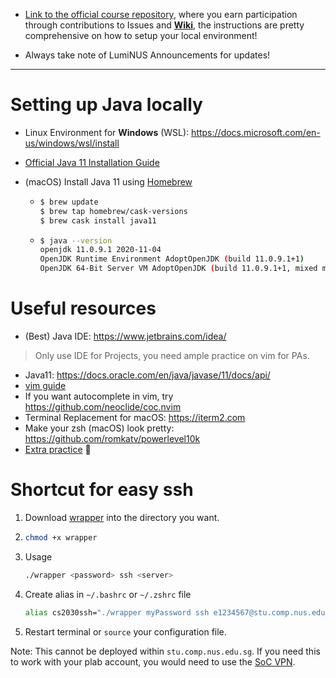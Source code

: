 - [Link to the official course repository](https://github.com/nus-cs2030/2122-s2), where you earn participation through contributions to Issues and [**Wiki**](https://github.com/nus-cs2030/2122-s1/wiki), the instructions are pretty comprehensive on how to setup your local environment!

- Always take note of LumiNUS Announcements for updates!

------

# Setting up Java locally

- Linux Environment for **Windows** (WSL): https://docs.microsoft.com/en-us/windows/wsl/install

- [Official Java 11 Installation Guide](https://docs.oracle.com/en/java/javase/11/install/overview-jdk-installation.html#GUID-8677A77F-231A-40F7-98B9-1FD0B48C346A)

- (macOS) Install Java 11 using [Homebrew](https://brew.sh/)

  - ```bash
    $ brew update
    $ brew tap homebrew/cask-versions
    $ brew cask install java11
    ```

  - ```bash
    $ java --version
    openjdk 11.0.9.1 2020-11-04
    OpenJDK Runtime Environment AdoptOpenJDK (build 11.0.9.1+1)
    OpenJDK 64-Bit Server VM AdoptOpenJDK (build 11.0.9.1+1, mixed mode)
    ```

# Useful resources

- (Best) Java IDE: https://www.jetbrains.com/idea/

> Only use IDE for Projects, you need ample practice on vim for PAs.

- Java11: https://docs.oracle.com/en/java/javase/11/docs/api/
- [vim guide](vimkeys.pdf)
- If you want autocomplete in vim, try https://github.com/neoclide/coc.nvim
- Terminal Replacement for macOS: https://iterm2.com
- Make your zsh (macOS) look pretty: https://github.com/romkatv/powerlevel10k
- [Extra practice](https://www.codewars.com/r/sMeGPg) 💫 

# Shortcut for easy ssh

1. Download [wrapper](wrapper) into the directory you want.

2. ```bash
   chmod +x wrapper
   ```

3. Usage

   ```bash
   ./wrapper <password> ssh <server>
   ```
   
4. Create alias in `~/.bashrc` or `~/.zshrc` file

   ```bash
   alias cs2030ssh="./wrapper myPassword ssh e1234567@stu.comp.nus.edu.sg"
   ```
   
5. Restart terminal or `source` your configuration file.

Note: This cannot be deployed within `stu.comp.nus.edu.sg`. If you need this to work with your plab account, you would need to use the [SoC VPN](https://webvpn.comp.nus.edu.sg/).
